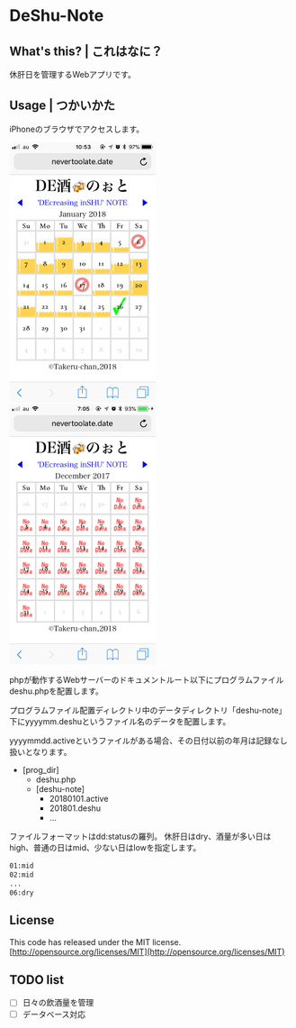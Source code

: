 ﻿# DeShu-Note

## What's this? | これはなに？

休肝日を管理するWebアプリです。  

## Usage | つかいかた

iPhoneのブラウザでアクセスします。  

![](./images/site-image-1.png) ![](./images/site-image-2.png)

phpが動作するWebサーバーのドキュメントルート以下にプログラムファイルdeshu.phpを配置します。  

プログラムファイル配置ディレクトリ中のデータディレクトリ「deshu-note」下にyyyymm.deshuというファイル名のデータを配置します。  

yyyymmdd.activeというファイルがある場合、その日付以前の年月は記録なし扱いとなります。  

- \[prog_dir\]
    - deshu.php
    - \[deshu-note\]
        - 20180101.active
        - 201801.deshu
        - ...

ファイルフォーマットはdd:statusの羅列。
休肝日はdry、酒量が多い日はhigh、普通の日はmid、少ない日はlowを指定します。  

```
01:mid
02:mid
...
06:dry
```

## License

This code has released under the MIT license.  
[http://opensource.org/licenses/MIT](http://opensource.org/licenses/MIT)

## TODO list

- [ ] 日々の飲酒量を管理
- [ ] データベース対応
